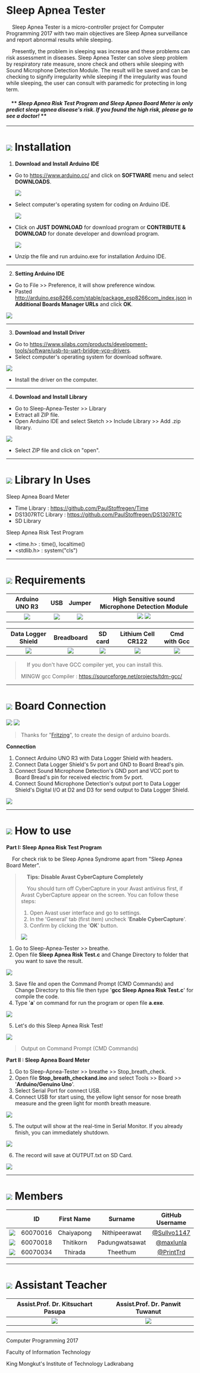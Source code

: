 # Sleep Apnea Tester
&nbsp;&nbsp;&nbsp;&nbsp;Sleep Apnea Tester is a micro-controller project for Computer Programming 2017 with two main objectives are Sleep Apnea surveillance and report abnormal results while sleeping.
  
&nbsp;&nbsp;&nbsp;&nbsp;Presently, the problem in sleeping was increase and these problems can risk assessment in diseases. Sleep Apnea Tester can solve sleep problem by respiratory rate measure, snore check and others while sleeping with Sound Microphone Detection Module. The result will be saved and can be checking to signify irregularity while sleeping if the irregularity was found while sleeping, the user can consult with paramedic for protecting in long term.

#### &nbsp;&nbsp;&nbsp;&nbsp;** ***Sleep Apnea Risk Test Program and Sleep Apnea Board Meter is only predict sleep apnea disease's risk. If you found the high risk, please go to see a doctor!*** **

---

# ![](/Self-evaluation/img/how_to_icon.png) Installation
1. **Download and Install Arduino IDE**
  - Go to https://www.arduino.cc/ and click on **SOFTWARE** menu and select **DOWNLOADS**.
  
    ![](/Self-evaluation/img/step_1_1.png)
  
  - Select computer's operating system for coding on Arduino IDE.
  
    ![](/Self-evaluation/img/step_1_2.png)
    
  - Click on **JUST DOWNLOAD** for download program or **CONTRIBUTE & DOWNLOAD** for donate developer and download program.
  
    ![](/Self-evaluation/img/step_1_3.png)
    
  - Unzip the file and run arduino.exe for installation Arduino IDE.

---

2. **Setting Arduino IDE**
  - Go to File >> Preference, it will show preference window.
  - Pasted http://arduino.esp8266.com/stable/package_esp8266com_index.json in **Additional Boards Manager URLs** and click **OK**.
  
  ![](/Self-evaluation/img/step_2_1.png)

---
  
3. **Download and Install Driver**
  - Go to https://www.silabs.com/products/development-tools/software/usb-to-uart-bridge-vcp-drivers.
  - Select computer's operating system for download software.
  
  ![](/Self-evaluation/img/step_3_1.png)

  - Install the driver on the computer.

---

4. **Download and Install Library**
  - Go to Sleep-Apnea-Tester >> Library
  - Extract all ZIP file.  
  - Open Arduino IDE and select Sketch >> Include Library >> Add .zip library.
  
  ![](/Self-evaluation/img/step_4_2.png)
  
  - Select ZIP file and click on "open".

---

# ![](/Self-evaluation/img/library.png) Library In Uses
  Sleep Apnea Board Meter
  - Time Library : https://github.com/PaulStoffregen/Time
  - DS1307RTC Library : https://github.com/PaulStoffregen/DS1307RTC
  - SD Library
  
  Sleep Apnea Risk Test Program
  - <time.h> : time(), localtime()
  - <stdlib.h> : system("cls")

---

# ![](/Self-evaluation/img/requirement_icon.png) Requirements
Arduino UNO R3 | USB | Jumper | High Sensitive sound Microphone Detection Module
:-: | :-: | :-: | :-:
![](/Self-evaluation/img/arduino.png) | ![](/Self-evaluation/img/usb.png) | ![](/Self-evaluation/img/jumper.png) | ![](/Self-evaluation/img/sound_module.png) ![](/Self-evaluation/img/sound_module.png)

Data Logger Shield | Breadboard | SD card  | Lithium Cell CR122 | Cmd with Gcc
:-: | :-: | :-: | :-: | :-:
![](/Self-evaluation/img/data_shield.png) | ![](/Self-evaluation/img/bread_board.png) | ![](/Self-evaluation/img/sd_card.png) | ![](/Self-evaluation/img/cell.png) | ![](/Self-evaluation/img/gcc.png)

>&nbsp;&nbsp;&nbsp;&nbsp;If you don't have GCC compiler yet, you can install this.
>
> MINGW gcc Compiler : https://sourceforge.net/projects/tdm-gcc/

---

# ![](/Self-evaluation/img/board_icon.png) Board Connection

![](/Self-evaluation/img/2arduino.jpg) ![](/Self-evaluation/img/Board.png)
> Thanks for "[Fritzing](http://fritzing.org/home/)", to create the design of arduino boards.

**Connection**
  1. Connect Arduino UNO R3 with Data Logger Shield with headers.
  2. Connect Data Logger Shield's 5v port and GND to Board Bread's pin.
  3. Connect Sound Microphone Detection's GND port and VCC port to Board Bread's pin for received electric from 5v port.
  4. Connect Sound Microphone Detection's output port to Data Logger Shield's Digital I/O at D2 and D3 for send output to Data Logger Shield.
  
![](/Self-evaluation/img/FinishBoard.jpg)

---

# ![](/Self-evaluation/img/step_icon.png) How to use

**Part I: Sleep Apnea Risk Test Program**

&nbsp;&nbsp;&nbsp;&nbsp;For check risk to be Sleep Apnea Syndrome apart from "Sleep Apnea Board Meter".

>&nbsp;&nbsp;&nbsp;&nbsp;**Tips: Disable Avast CyberCapture Completely**
>
>&nbsp;&nbsp;&nbsp;&nbsp;You should turn off CyberCapture in your Avast antivirus first, if Avast CyberCapture appear on the screen. You can follow these steps:
>    1. Open Avast user interface and go to settings.
>    2. In the 'General' tab (first item) uncheck '**Enable CyberCapture**'.
>    3. Confirm by clicking the '**OK**' button.
>
>![](/Self-evaluation/img/avast_setting.png)

1. Go to Sleep-Apnea-Tester >> breathe.
2. Open file **Sleep Apnea Risk Test.c** and Change Directory to folder that you want to save the result.

![](/Self-evaluation/img/selfedit.png)

3. Save file and open the Command Prompt (CMD Commands) and Change Directory to this file then type '**gcc Sleep Apnea Risk Test.c**' for compile the code. 
4. Type '**a**' on command for run the program or open file **a.exe**.

![](/Self-evaluation/img/compile.png)

5. Let's do this Sleep Apnea Risk Test!

![](/Self-evaluation/img/output.png)

>Output on Command Prompt (CMD Commands)

**Part II : Sleep Apnea Board Meter**
  1. Go to Sleep-Apnea-Tester >> breathe >> Stop_breath_check.
  2. Open file **Stop_breath_checkand.ino** and select Tools >> Board >> '**Arduino/Genuino Uno**'.
  3. Select Serial Port for connect USB.
  4. Connect USB for start using, the yellow light sensor for nose breath measure and the green light for month breath measure.
  
  ![](/Self-evaluation/img/Sound_sensors.png)
  
  5. The output will show at the real-time in Serial Monitor. If you already finish, you can immediately shutdown.
 
  ![](/Self-evaluation/img/SerialMonitor.jpg)
  
  6. The record will save at OUTPUT.txt on SD Card.

  ![](/Self-evaluation/img/SDcardOutput.jpg)
  
---

# ![](/Self-evaluation/img/rsz_team-icon.png) Members
&nbsp; | ID | First Name | Surname | GitHub Username |
:-: | :-: | :-: | :-: | :-:
![](/Self-evaluation/img/sun.jpg) | 60070016 | Chaiyapong | Nithipeerawat | [@Sullvo1147](https://github.com/Sullvo1147) |
![](/Self-evaluation/img/max.jpg) | 60070018 | Thitikorn | Padungwatsawat | [@maxlunla](https://github.com/maxlunla) |
![](/Self-evaluation/img/print.jpg) | 60070034 | Thirada | Theethum | [@PrintTrd](https://github.com/PrintTrd) |

---

# ![](/Self-evaluation/img/assis_icon.png) Assistant Teacher
Assist.Prof. Dr. Kitsuchart Pasupa | Assist.Prof. Dr. Panwit Tuwanut
|:-:|:-:|
|![](/Self-evaluation/img/eacher_kritsuchart.jpg) | ![](/Self-evaluation/img/teacher_panwit.jpg)|

---

Computer Programming 2017

Faculty of Information Technology

King Mongkut's Institute of Technology Ladkrabang
